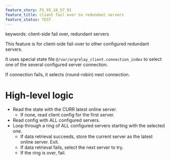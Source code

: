 ```yaml
---
feature_story: FS_93_18_57_91
feature_title: client fail over to redundant servers
feature_status: TEST
---
```


keywords: client-side fail over, redundant servers

This feature is for client-side fail-over to other configured redundant servers.

It uses special state file `@/var/argrelay_client.connection_index`
to select one of the several configured server connection.

If connection fails, it selects (round-robin) next connection.

# High-level logic

*   Read the state with the CURR latest online server.
    *   If none, read client config for the first server.
*   Read config with ALL configured servers.
*   Loop through a ring of ALL configured servers starting with the selected one.
    *   If data retrieval succeeds, store the current server as the latest online server. Exit.
    *   If data retrieval fails, select the next server to try.
    *   If the ring is over, fail.

